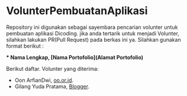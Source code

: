 # VolunterPembuatanAplikasi
Repository ini digunakan sebagai sayembara pencarian volunter untuk pembuatan aplikasi Dicoding. jika anda tertarik untuk menjadi Volunter, silahkan lakukan PR(Pull Request) pada berkas ini ya. Silahkan gunakan format berikut :

**\* Nama Lengkap, [Nama Portofolio](Alamat Portofolio)**

Berikut daftar. Volunter yang diterima:
* Oon ArfianDwi, [oo.or.id](https:/oo.or.id).
* Gilang Yuda Pratama, [Blogger](https://garingkomedi.blogspot.com/).
